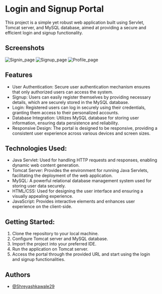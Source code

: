 
# Login and Signup Portal

This project is a simple yet robust web application built using Servlet, Tomcat server, and MySQL database, aimed at providing a secure and efficient login and signup functionality.

## Screenshots
![Signin_page](https://github.com/Shreyashkawale29/Portal/assets/88204123/bda8a512-9384-40d2-8d56-1667d7069be0)
![Signup_page](https://github.com/Shreyashkawale29/Portal/assets/88204123/00d1056e-432e-4fa6-9c22-3698d54d79ba)
![Profile_page](https://github.com/Shreyashkawale29/Portal/assets/88204123/78305f9a-25c5-46c4-bd14-7f90748d3bcd)

## Features

- User Authentication: Secure user authentication mechanism ensures that only authorized users can access the system.
- Signup: Users can easily register themselves by providing necessary details, which are securely stored in the MySQL database.
- Login: Registered users can log in securely using their credentials, granting them access to their personalized accounts.
- Database Integration: Utilizes MySQL database for storing user information, ensuring data persistence and reliability.
- Responsive Design: The portal is designed to be responsive, providing a consistent user experience across various devices and screen sizes.


## Technologies Used:

- Java Servlet: Used for handling HTTP requests and responses, enabling dynamic web content generation.
- Tomcat Server: Provides the environment for running Java Servlets, facilitating the deployment of the web application.
- MySQL: A powerful relational database management system used for storing user data securely.
- HTML/CSS: Used for designing the user interface and ensuring a visually appealing experience.
- JavaScript: Provides interactive elements and enhances user experience on the client-side.

## Getting Started:

1. Clone the repository to your local machine.
2. Configure Tomcat server and MySQL database.
3. Import the project into your preferred IDE.
4. Run the application on Tomcat server.
5. Access the portal through the provided URL and start using the login and signup functionalities.

## Authors

- [@Shreyashkawale29](https://www.github.com/Shreyashkawale29)


